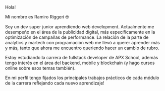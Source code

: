 Hola!

Mi nombre es Ramiro Riggeri 🤓

Soy un dev super junior aprendiendo web development. Actualmente me desempeño en el 
área de la publicidad digital, más específicamente en la optimización de campañas de performance. La relación de la parte de analytics
y martech con programación web me llevó a querer aprender más y más, tanto que ahora me encuentro queriendo hacer un cambio de rubro.

Estoy estudiando la carrera de fullstack developer de APX School, además tengo interés en el área del backend, mobile y blockchain
(y hago cursos online sobre esos temas también).

En mi perfil tengo fijados los principales trabajos prácticos de cada módulo de la carrera reflejando cada nuevo aprendizaje!
